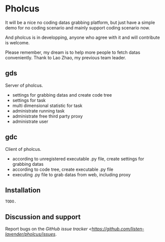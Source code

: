 # Pholcus

It will be a nice no coding datas grabbing platform, but just have a simple demo for no coding scenario and mainly support coding scenario now.

And pholcus is in developping, anyone who agree with it and will contribute is welcome. 

Please remember, my dream is to help more people to fetch datas conveniently. Thank to Lao Zhao, my previous team leader.

## gds

Server of pholcus.

- settings for grabbing datas and create code tree
- settings for task 
- multi dimensional statistic for task
- administrate running task
- administrate free third party proxy
- administrate user

## gdc

Client of pholcus.

- according to unregistered executable .py file, create settings for grabbing datas
- according to code tree, create executable .py file
- executing .py file to grab datas from web, including proxy 


## Installation

    TODO.

## Discussion and support

Report bugs on the *GitHub issue tracker <https://github.com/listen-lavender/pholcus/issues*. 